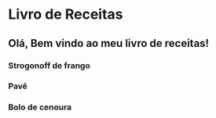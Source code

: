 
# Livro de Receitas

## Olá, Bem vindo ao meu livro de receitas!

### Strogonoff de frango

### Pavê 

### Bolo de cenoura